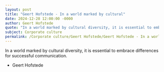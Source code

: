 ```yaml
---
layout: post
title: "Geert Hofstede - In a world marked by cultural"
date: 2024-12-28 12:00:00 -0000
author: Geert Hofstede
quote: "In a world marked by cultural diversity, it is essential to embrace differences for successful communication."
subject: Corporate culture
permalink: /Corporate culture/Geert Hofstede/Geert Hofstede - In a world marked by cultural
---
```


In a world marked by cultural diversity, it is essential to embrace differences for successful communication.

- Geert Hofstede
